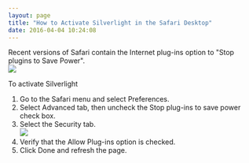 ```yaml
---
layout: page
title: "How to Activate Silverlight in the Safari Desktop"
date: 2016-04-04 10:24:08
---
```


<p>
    Recent versions of Safari contain the Internet plug-ins option to "Stop plugins to Save Power".<br /><img src="{{site.url}}/assets/2185">
  </p>
  
  <p class="mce-procedure">
    To activate Silverlight
  </p>
  
  <ol>
    <li>
      Go to the Safari menu and select Preferences.
    </li>
    <li>
      Select Advanced tab, then uncheck the Stop plug-ins to save power check box.
    </li>
    <li>
      Select the Security tab.<br /><img src="{{site.url}}/assets/2186">
    </li>
    <li>
      Verify that the Allow Plug-ins option is checked.
    </li>
    <li>
      Click Done and refresh the page. 
    </li>
  </ol>
  
  <p>
     
  </p>